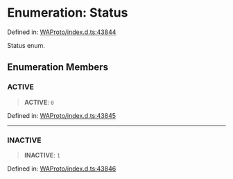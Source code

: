 # Enumeration: Status

Defined in: [WAProto/index.d.ts:43844](https://github.com/Fokusdotid/Baileys/blob/c2e37a764497a58082d1525ba2f083f341e3eefa/WAProto/index.d.ts#L43844)

Status enum.

## Enumeration Members

### ACTIVE

> **ACTIVE**: `0`

Defined in: [WAProto/index.d.ts:43845](https://github.com/Fokusdotid/Baileys/blob/c2e37a764497a58082d1525ba2f083f341e3eefa/WAProto/index.d.ts#L43845)

***

### INACTIVE

> **INACTIVE**: `1`

Defined in: [WAProto/index.d.ts:43846](https://github.com/Fokusdotid/Baileys/blob/c2e37a764497a58082d1525ba2f083f341e3eefa/WAProto/index.d.ts#L43846)
